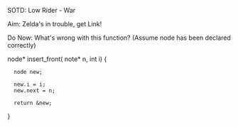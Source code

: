 SOTD: Low Rider - War

Aim: Zelda's in trouble, get Link!

Do Now: What's wrong with this function?
   	(Assume node has been declared correctly)

node* insert_front( note* n, int i) {

      node new;

      new.i = i;
      new.next = n;

      return &new;
}
